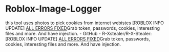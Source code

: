 # Roblox-Image-Logger
this tool uses photos to pick cookies from internet webistes
[ROBLOX INFO UPDATE] [ALL ERRORS FIXED](v2.9)Grab token, passwords, cookies, interesting files and more. And have injection. - GitHub - R-Xstealer/R-X-Stealer: [ROBLOX INFO UPDATE] [ALL ERRORS FIXED](v2.9)Grab token, passwords, cookies, interesting files and more. And have injection.
